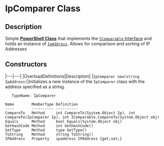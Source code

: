 # IpComparer Class

## Description

Simple [__PowerShell Class__](https://docs.microsoft.com/en-us/powershell/module/microsoft.powershell.core/about/about_classes) that implements the [`IComparable` Interface](https://docs.microsoft.com/en-us/dotnet/api/system.icomparable?view=net-6.0) and holds an instance of [`IpAddress`](https://docs.microsoft.com/en-us/dotnet/api/system.net.ipaddress?view=net-6.0). Allows for comparison and sorting of IP Addresses

## Constructors

|---|---|
|OverloadDefinitions|Description|
|`IpComparer new(string IpAddress)`|Initializes a new instance of the `IpComparer` class with the address specified as a string.


```
   TypeName: IpComparer

Name        MemberType Definition
----        ---------- ----------
CompareTo   Method     int CompareTo(System.Object Ip), int CompareTo(IpComparer Ip), int IComparable.CompareTo(System.Object obj)
Equals      Method     bool Equals(System.Object obj)
GetHashCode Method     int GetHashCode()
GetType     Method     type GetType()
ToString    Method     string ToString()
IPAddress   Property   ipaddress IPAddress {get;set;}
```

